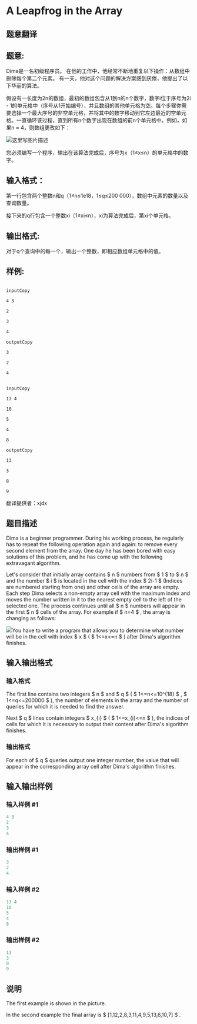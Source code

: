 # A Leapfrog in the Array

## 题意翻译

## 题意:

Dima是一名初级程序员。 在他的工作中，他经常不断地重复以下操作：从数组中删除每个第二个元素。 有一天，他对这个问题的解决方案感到厌倦，他提出了以下华丽的算法。

假设有一长度为2n的数组，最初的数组包含从1到n的n个数字，数字i位于序号为2i - 1的单元格中（序号从1开始编号），并且数组的其他单元格为空。每个步骤你需要选择一个最大序号的非空单元格，并将其中的数字移动到它左边最近的空单元格。一直循环该过程，直到所有n个数字出现在数组的前n个单元格中。例如，如果n = 4，则数组更改如下：

![这里写图片描述](http://codeforces.com/predownloaded/1e/83/1e838f4fb99d933b7259fbfe5b8722990c08d718.png)

您必须编写一个程序，输出在该算法完成后，序号为x（1≤x≤n）的单元格中的数字。

## 输入格式：

第一行包含两个整数n和q（1≤n≤1e18，1≤q≤200 000），数组中元素的数量以及查询数量。

接下来的q行包含一个整数xi（1≤xi≤n），xi为算法完成后，第xi个单元格。

## 输出格式:

对于q个查询中的每一个，输出一个整数，即相应数组单元格中的值。

## 样例:

```

inputCopy

4 3

2

3

4

outputCopy

3

2

4

```

```

inputCopy

13 4

10

5

4

8

outputCopy

13

3

8

9

```

翻译提供者：xjdx

## 题目描述

Dima is a beginner programmer. During his working process, he regularly has to repeat the following operation again and again: to remove every second element from the array. One day he has been bored with easy solutions of this problem, and he has come up with the following extravagant algorithm.

Let's consider that initially array contains $ n $ numbers from $ 1 $ to $ n $ and the number $ i $ is located in the cell with the index $ 2i-1 $ (Indices are numbered starting from one) and other cells of the array are empty. Each step Dima selects a non-empty array cell with the maximum index and moves the number written in it to the nearest empty cell to the left of the selected one. The process continues until all $ n $ numbers will appear in the first $ n $ cells of the array. For example if $ n=4 $ , the array is changing as follows:

![](https://cdn.luogu.com.cn/upload/vjudge_pic/CF949B/7e8d4ceedf49e6772b560ab16787b840f4d4ddb2.png)You have to write a program that allows you to determine what number will be in the cell with index $ x $ ( $ 1<=x<=n $ ) after Dima's algorithm finishes.

## 输入输出格式

### 输入格式

The first line contains two integers $ n $ and $ q $ ( $ 1<=n<=10^{18} $ , $ 1<=q<=200000 $ ), the number of elements in the array and the number of queries for which it is needed to find the answer.

Next $ q $ lines contain integers $ x_{i} $ ( $ 1<=x_{i}<=n $ ), the indices of cells for which it is necessary to output their content after Dima's algorithm finishes.

### 输出格式

For each of $ q $ queries output one integer number, the value that will appear in the corresponding array cell after Dima's algorithm finishes.

## 输入输出样例

### 输入样例 #1

```cpp
4 3
2
3
4

```
### 输出样例 #1

```cpp
3
2
4

```
### 输入样例 #2

```cpp
13 4
10
5
4
8

```
### 输出样例 #2

```cpp
13
3
8
9

```
## 说明

The first example is shown in the picture.

In the second example the final array is $ [1,12,2,8,3,11,4,9,5,13,6,10,7] $ .

